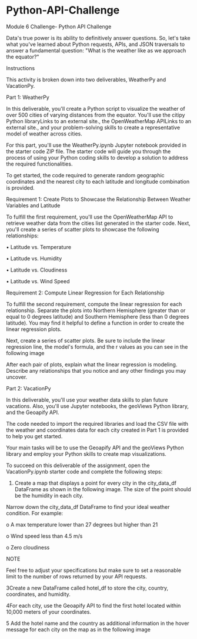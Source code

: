 # Python-API-Challenge
Module 6 Challenge- Python API Challenge

Data's true power is its ability to definitively answer questions. So, let's take what you've learned about Python requests, APIs, and JSON traversals to answer a fundamental question: "What is the weather like as we approach the equator?"

Instructions

This activity is broken down into two deliverables, WeatherPy and VacationPy.

Part 1: WeatherPy

In this deliverable, you'll create a Python script to visualize the weather of over 500 cities of varying distances from the equator. You'll use the citipy Python libraryLinks to an external site., the OpenWeatherMap APILinks to an external site., and your problem-solving skills to create a representative model of weather across cities.

For this part, you'll use the WeatherPy.ipynb Jupyter notebook provided in the starter code ZIP file. The starter code will guide you through the process of using your Python coding skills to develop a solution to address the required functionalities.

To get started, the code required to generate random geographic coordinates and the nearest city to each latitude and longitude combination is provided.

Requirement 1: Create Plots to Showcase the Relationship Between Weather Variables and Latitude

To fulfill the first requirement, you'll use the OpenWeatherMap API to retrieve weather data from the cities list generated in the starter code. Next, you'll create a series of scatter plots to showcase the following relationships:

•	Latitude vs. Temperature

•	Latitude vs. Humidity

•	Latitude vs. Cloudiness

•	Latitude vs. Wind Speed

Requirement 2: Compute Linear Regression for Each Relationship

To fulfill the second requirement, compute the linear regression for each relationship. Separate the plots into Northern Hemisphere (greater than or equal to 0 degrees latitude) and Southern Hemisphere (less than 0 degrees latitude). You may find it helpful to define a function in order to create the linear regression plots.

Next, create a series of scatter plots. Be sure to include the linear regression line, the model's formula, and the r values as you can see in the following image

After each pair of plots, explain what the linear regression is modeling. Describe any relationships that you notice and any other findings you may uncover.

Part 2: VacationPy

In this deliverable, you'll use your weather data skills to plan future vacations. Also, you'll use Jupyter notebooks, the geoViews Python library, and the Geoapify API.

The code needed to import the required libraries and load the CSV file with the weather and coordinates data for each city created in Part 1 is provided to help you get started.

Your main tasks will be to use the Geoapify API and the geoViews Python library and employ your Python skills to create map visualizations.

To succeed on this deliverable of the assignment, open the VacationPy.ipynb starter code and complete the following steps:

1.	Create a map that displays a point for every city in the city_data_df DataFrame as shown in the following image. The size of the point should be the humidity in each city.

Narrow down the city_data_df DataFrame to find your ideal weather condition. For example:

o	A max temperature lower than 27 degrees but higher than 21

o	Wind speed less than 4.5 m/s

o	Zero cloudiness

NOTE

Feel free to adjust your specifications but make sure to set a reasonable limit to the number of rows returned by your API requests.

3Create a new DataFrame called hotel_df to store the city, country, coordinates, and humidity.

4For each city, use the Geoapify API to find the first hotel located within 10,000 meters of your coordinates.

5 Add the hotel name and the country as additional information in the hover message for each city on the map as in the following image
